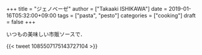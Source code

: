 +++
title = "ジェノベーゼ"
author = ["Takaaki ISHIKAWA"]
date = 2019-01-16T05:32:00+09:00
tags = ["pasta", "pesto"]
categories = ["cooking"]
draft = false
+++

いつもの美味しい市販ソースで．

{{< tweet 1085507175143727104 >}}
